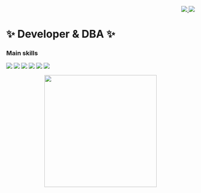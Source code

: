 <p align="right">
  <a href="https://www.linkedin.com/in/franksorro">
    <img src="https://img.shields.io/static/v1?label=&message=LinkedIn&color=0e76a8&style=for-the-badge&logo=linkedin&logoColor=white" />
  </a>
  <a href="https://twitter.com/franksorro">
    <img src="https://img.shields.io/static/v1?label=&message=Twitter&color=00acee&style=for-the-badge&logo=twitter&logoColor=white" />        
  </a>
</p>

# ✨ Developer & DBA ✨

### Main skills
<p align=left">
  <img src="https://img.shields.io/static/v1?label=&message=.NET&color=563d7c&style=for-the-badge&logo=visual-studio&logoColor=white" />
  <img src="https://img.shields.io/static/v1?label=&message=AWS&color=f89500&style=for-the-badge&logo=amazon-aws&logoColor=white" />
  <img src="https://img.shields.io/static/v1?label=&message=MySQL&color=025385&style=for-the-badge&logo=mysql&logoColor=white" />
  <img src="https://img.shields.io/static/v1?label=&message=MS%20SQL%20Server&color=9d1b21&style=for-the-badge&logo=microsoft-sql-server&logoColor=white" />
  <img src="https://img.shields.io/static/v1?label=&message=Swift&color=f57c36&style=for-the-badge&logo=swift&logoColor=white" />
  <img src="https://img.shields.io/static/v1?label=&message=Realm&color=39477f&style=for-the-badge&logo=realm&logoColor=white" />
</p>

<p align="center">
  <a href="#"><img src="https://github-readme-stats.vercel.app/api?username=franksorro&show_icons=true&count_private=true&theme=dark" width="300"></a>
</p>
